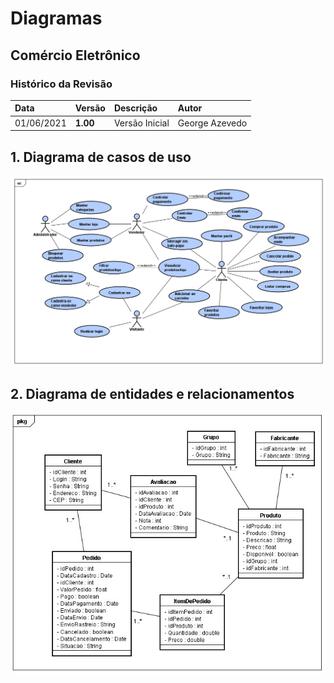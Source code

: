 # Diagramas

## Comércio Eletrônico

### Histórico da Revisão 

|  Data  | Versão | Descrição | Autor |
|:-------|:-------|:----------|:------|
| 01/06/2021 | **1.00** | Versão Inicial  | George Azevedo |

## 1. Diagrama de casos de uso 

![Casos de Uso](imagens/DCU-SoulArte.PNG)

## 2. Diagrama de entidades e relacionamentos

![Entidades e Relacionamentos](imagens/Diagrama_Entidades_e_Relacionamentos.png)
